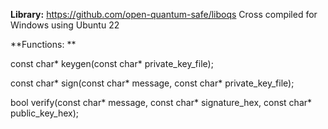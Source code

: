 **Library:** https://github.com/open-quantum-safe/liboqs Cross compiled for Windows using Ubuntu 22

**Functions: **

const char* keygen(const char* private_key_file);

const char* sign(const char* message, const char* private_key_file);

bool verify(const char* message, const char* signature_hex, const char* public_key_hex);
